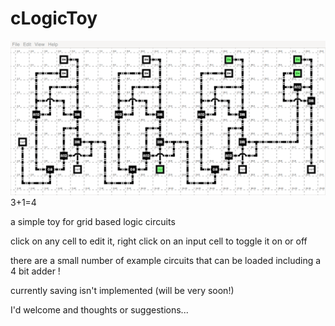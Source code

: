 cLogicToy
=========

![adder 3+1=4](adder.png) 3+1=4

a simple toy for grid based logic circuits

click on any cell to edit it, 
right click on an input cell to toggle it on or off

there are a small number of example circuits that can be loaded
including a 4 bit adder !

currently saving isn't implemented (will be very soon!)

I'd welcome and thoughts or suggestions...
